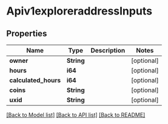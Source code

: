 # Apiv1exploreraddressInputs

## Properties
Name | Type | Description | Notes
------------ | ------------- | ------------- | -------------
**owner** | **String** |  | [optional] 
**hours** | **i64** |  | [optional] 
**calculated_hours** | **i64** |  | [optional] 
**coins** | **String** |  | [optional] 
**uxid** | **String** |  | [optional] 

[[Back to Model list]](../README.md#documentation-for-models) [[Back to API list]](../README.md#documentation-for-api-endpoints) [[Back to README]](../README.md)


